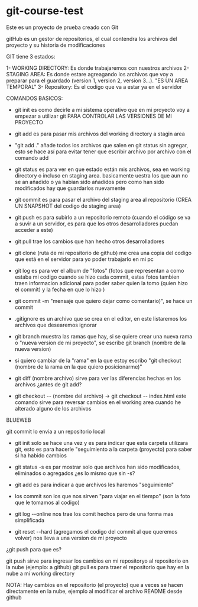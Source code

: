 # git-course-test
Este es un proyecto de prueba creado con Git

gitHub es un gestor de repositorios, el cual contendra los archivos del proyecto y su historia de modificaciones

GIT tiene 3 estados:

1- WORKING DIRECTORY: Es donde trabajaremos con nuestros archivos
2- STAGING AREA: Es donde estare agreagando los archivos que voy a preparar para el guardado (version 1, version 2, version 3...). "ES UN AREA TEMPORAL"
3- Repository: Es el codigo que va a estar ya en el servidor 


COMANDOS BASICOS:

- git init es como decirle a mi sistema operativo que en mi proyecto voy a empezar a utilizar git PARA CONTROLAR LAS VERSIONES DE MI PROYECTO
- git add es para pasar mis archivos del working directory a stagin area
- "git add ." añade todos los archivos que salen en git status sin agregar, esto se hace así para evitar tener que escribir archivo por archivo con el comando add
- git status es para ver en que estado están mis archivos, sea en working directory o incluso en staging area. basicamente uestra los que aun no se an añadido o ya habian sido añadidos pero como han sido modificados hay que guardarlos nuevamente
- git commit es para pasar el archivo del staging area al repositorio (CREA UN SNAPSHOT del codigo de staging area)
- git push es para subirlo a un repositorio remoto (cuando el código se va  a suvir a un servidor, es para que los otros desarrolladores puedan acceder a este)
- git pull trae los cambios que han hecho otros desarrolladores 
- git clone (ruta de mi repositorio de github)    me crea una copia del codigo que está en el servidor para yo poder trabajarlo en mi pc
- git log es para ver el album de "fotos" (fotos que representan a como estaba mi codigo cuando se hizo cada commit, estas fotos tambien traen informacion adicional para poder saber quien la tomo (quien hizo el commit) y la fecha en que lo hizo )
- git commit -m "mensaje que quiero dejar como comentario)", se hace un commit
- .gitignore es un archivo que se crea en el editor, en este listaremos los archivos que desearemos ignorar
- git branch muestra las ramas que hay, si se quiere crear una nueva rama o "nueva version de mi proyecto", se escribe git branch (nombre de la nueva version)
- si quiero cambiar de la "rama" en la que estoy escribo "git checkout (nombre de la rama en la que quiero posicionarme)"



- git diff (nombre archivo) sirve para ver las diferencias hechas en los archivos ¿antes de git add?

- git checkout -- (nombre del archivo) -> git checkout -- index.html     este comando sirve para reversar cambios en el working area cuando he alterado alguno de los archivos






BLUEWEB

git commit lo envia a un repositorio local
- git init solo se hace una vez y es para indicar que esta carpeta utilizara git, esto es para hacerle "seguimiento a la carpeta (proyecto) para saber si ha habido cambios

- git status -s es par mostrar solo que archivos han sido modificados, eliminados o agregados ¿es lo mismo que sin -s?
- git add es para indicar a que archivos les haremos "seguimiento"
- los commit son los que nos sirven "para viajar en el tiempo" (son la foto que le tomamos al codigo)
- git log --online nos trae los comit hechos pero de una forma mas simplificada
- git reset --hard (agregamos el codigo del commit al que queremos volver)    nos lleva a una version de mi proyecto



¿git push para que es?

git push sirve para ingresar los cambios en mi repositoryo al repositorio en la nube (ejemplo: a github)
git pull es para traer el repositorio que hay en la nube a mi working directory

NOTA: Hay cambios en el repositorio (el proyecto) que a veces se hacen directamente en la nube, ejemplo al modificar el archivo README desde github



